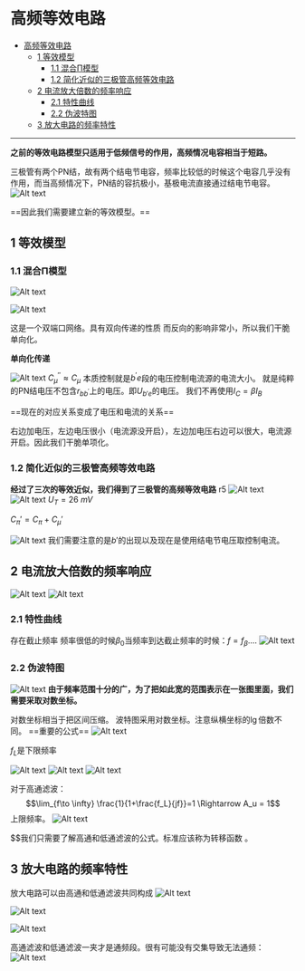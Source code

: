 # 高频等效电路 


<!-- @import "[TOC]" {cmd="toc" depthFrom=1 depthTo=6 orderedList=false} -->

<!-- code_chunk_output -->

- [高频等效电路](#高频等效电路)
  - [1 等效模型](#1-等效模型)
    - [1.1 混合Π模型](#11-混合π模型)
    - [1.2 简化近似的三极管高频等效电路](#12-简化近似的三极管高频等效电路)
  - [2 电流放大倍数的频率响应](#2-电流放大倍数的频率响应)
    - [2.1 特性曲线](#21-特性曲线)
    - [2.2 伪波特图](#22-伪波特图)
  - [3 放大电路的频率特性](#3-放大电路的频率特性)

<!-- /code_chunk_output -->

---


**之前的等效电路模型只适用于低频信号的作用，高频情况电容相当于短路。**

三极管有两个PN结，故有两个结电节电容，频率比较低的时候这个电容几乎没有作用，而当高频情况下，PN结的容抗极小，基极电流直接通过结电节电容。
![Alt text](image-3.png)

==因此我们需要建立新的等效模型。==

## 1 等效模型 

### 1.1 混合Π模型  

![Alt text](image-6.png)

![Alt text](image-5.png)

这是一个双端口网络。具有双向传递的性质
而反向的影响非常小，所以我们干脆单向化。

**单向化传递**

![Alt text](image-7.png)
$C_{\mu}^{''}\approx C_{\mu}$
本质控制就是$b^{'}e$段的电压控制电流源的电流大小。
就是纯粹的PN结电压不包含$r_{bb^{'}}$上的电压。即$U_{b'e}$的电压。
我们不再使用$I_C = \beta I_B$

==现在的对应关系变成了电压和电流的关系==

右边加电压，左边电压很小（电流源没开启），左边加电压右边可以很大，电流源开启。因此我们干脆单项化。

### 1.2 简化近似的三极管高频等效电路

**经过了三次的等效近似，我们得到了三极管的高频等效电路**
r5
![Alt text](image-8.png)
![Alt text](image-25.png)
$U_T = 26 \ mV$

$C_{\pi}' = C_{\pi} + C_{\mu}'$

![Alt text](image-18.png)
我们需要注意的是$b'$的出现以及现在是使用结电节电压取控制电流。


## 2 电流放大倍数的频率响应  

![Alt text](image-9.png)
![Alt text](image-10.png)
### 2.1 特性曲线
存在截止频率
频率很低的时候$\beta_0$当频率到达截止频率的时候：$f=f_{\beta}....$
![Alt text](image-11.png)

### 2.2 伪波特图  

![Alt text](image-12.png)
**由于频率范围十分的广，为了把如此宽的范围表示在一张图里面，我们需要采取对数坐标。**

对数坐标相当于把区间压缩。
波特图采用对数坐标。注意纵横坐标的$\lg$倍数不同。
==重要的公式==
![Alt text](image-13.png)

$f_L$是下限频率

![Alt text](image-14.png)
![Alt text](image-13.png)
![Alt text](image-15.png)

对于高通滤波：
$$\lim_{f\to \infty} \frac{1}{1+\frac{f_L}{jf}}=1 \Rightarrow A_u = 1$$
上限频率。
![Alt text](image-16.png)

$$我们只需要了解高通和低通滤波的公式。标准应该称为转移函数 。

## 3 放大电路的频率特性 

放大电路可以由高通和低通滤波共同构成
![Alt text](image-22.png)

![Alt text](image-23.png)

![Alt text](image-24.png)

高通滤波和低通滤波一夹才是通频段。很有可能没有交集导致无法通频：
![Alt text](image-23.png)

